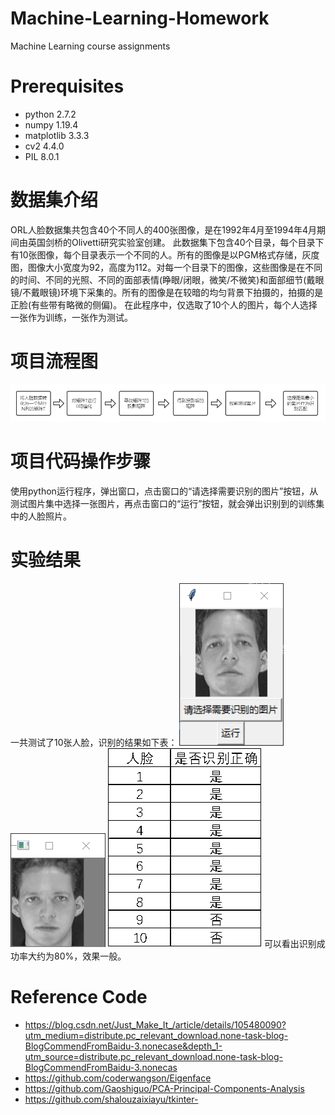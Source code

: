 # Machine-Learning-Homework
Machine Learning course assignments
# Prerequisites
- python 2.7.2
- numpy 1.19.4
- matplotlib 3.3.3
- cv2 4.4.0
- PIL 8.0.1
# 数据集介绍
ORL人脸数据集共包含40个不同人的400张图像，是在1992年4月至1994年4月期间由英国剑桥的Olivetti研究实验室创建。
此数据集下包含40个目录，每个目录下有10张图像，每个目录表示一个不同的人。所有的图像是以PGM格式存储，灰度图，图像大小宽度为92，高度为112。对每一个目录下的图像，这些图像是在不同的时间、不同的光照、不同的面部表情(睁眼/闭眼，微笑/不微笑)和面部细节(戴眼镜/不戴眼镜)环境下采集的。所有的图像是在较暗的均匀背景下拍摄的，拍摄的是正脸(有些带有略微的侧偏)。
在此程序中，仅选取了10个人的图片，每个人选择一张作为训练，一张作为测试。
# 项目流程图
![iamge1](https://github.com/githubhtz/image/blob/main/1.png)
# 项目代码操作步骤
使用python运行程序，弹出窗口，点击窗口的“请选择需要识别的图片”按钮，从测试图片集中选择一张图片，再点击窗口的“运行”按钮，就会弹出识别到的训练集中的人脸照片。
# 实验结果
一共测试了10张人脸，识别的结果如下表：
![iamge2](https://github.com/githubhtz/image/blob/main/2.png)
![iamge3](https://github.com/githubhtz/image/blob/main/3.png)
![iamge4](https://github.com/githubhtz/image/blob/main/4.png)
可以看出识别成功率大约为80%，效果一般。
# Reference Code
- https://blog.csdn.net/Just_Make_It_/article/details/105480090?utm_medium=distribute.pc_relevant_download.none-task-blog-BlogCommendFromBaidu-3.nonecase&depth_1-utm_source=distribute.pc_relevant_download.none-task-blog-BlogCommendFromBaidu-3.nonecas
- https://github.com/coderwangson/Eigenface
- https://github.com/Gaoshiguo/PCA-Principal-Components-Analysis
- https://github.com/shalouzaixiayu/tkinter-
